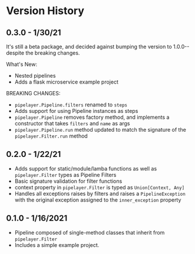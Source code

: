 # Version History

## 0.3.0 - 1/30/21
It's still a beta package, and decided against bumping the version to 1.0.0--despite the breaking changes.

What's New:
* Nested pipelines
* Adds a flask microservice example project

BREAKING CHANGES:
* `pipelayer.Pipeline.filters` renamed to `steps`
* Adds support for using Pipeline instances as steps
* `pipelayer.Pipeline` removes factory method, and implements a constructor that takes `filters` and `name` as args
* `pipelayer.Pipeline.run` method updated to match the signature of the `pipelayer.Filter.run` method

## 0.2.0 - 1/22/21
* Adds support for static/module/lamba functions as well as `pipelayer.Filter` types as Pipeline Filters
* Basic signature validation for filter functions
* context property in `pipelayer.Filter` is typed as `Union[Context, Any]`
* Handles all exceptions raises by filters and raises a `PipelineException` with the original exception assigned to the `inner_exception` property

## 0.1.0 - 1/16/2021
* Pipeline composed of single-method classes that inherit from `pipelayer.Filter`
* Includes a simple example project.
